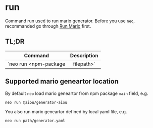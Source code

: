 # run

Command run used to run mario generator. Before you use `neo`, recommanded go through [Run Mario](/guide/run-mario) first.

## TL;DR

|Command|Description|
|:---:|:---:|
|`neo run <npm-package|filepath>`|run mario geneartor|

## Supported mario geneartor location

By default `neo` load mario geneartor from npm package `main` field, e.g.

```sh
neo run @aiou/generator-aiou
```

You also run mario geneartor defined by local yaml file, e.g.

```sh
neo run path/generator.yaml
```
